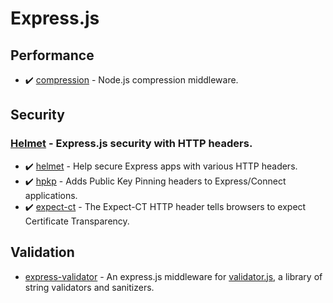 # Express.js
## Performance
*  :heavy_check_mark: [compression](https://github.com/expressjs/compression) - Node.js compression middleware.

## Security
### [Helmet](https://helmetjs.github.io/) - Express.js security with HTTP headers.
* :heavy_check_mark: [helmet](https://github.com/helmetjs/helmet) - Help secure Express apps with various HTTP headers.
* :heavy_check_mark: [hpkp](https://github.com/helmetjs/hpkp) - Adds Public Key Pinning headers to Express/Connect applications.
* :heavy_check_mark: [expect-ct](https://github.com/helmetjs/expect-ct) - The Expect-CT HTTP header tells browsers to expect Certificate Transparency.

## Validation
* [express-validator](https://github.com/ctavan/express-validator) - An express.js middleware for [validator.js](https://github.com/chriso/validator.js), a library of string validators and sanitizers.
